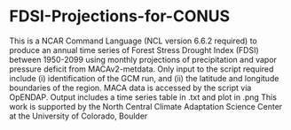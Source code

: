 # FDSI-Projections-for-CONUS
This is a NCAR Command Language (NCL version 6.6.2 required) to produce an annual time series of Forest Stress Drought Index (FDSI) between 1950-2099 using monthly projections of precipitation and vapor pressure deficit from MACAv2-metdata. Only input to the script required include (i) identification of the GCM run, and (ii) the latitude and longitude boundaries of the region. MACA data is accessed by the script via OpENDAP. Output includes a time series table in .txt and plot in .png
This work is supported by the North Central Climate Adaptation Science Center at the University of Colorado, Boulder
